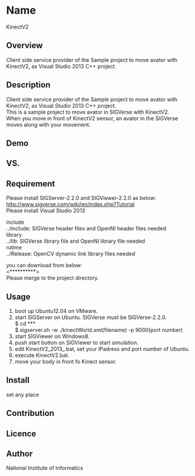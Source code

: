 Name  
====  
KinectV2  

## Overview  
 Client side service provider of the Sample project to move avator with KinectV2, as Visual Studio 2013 C++ project.  

## Description
 Client side service provider of the Sample project to move avator with KinectV2, as Visual Studio 2013 C++ project.  
 This is a sample project to move avator in SIGVerse with KinectV2.  
 When you move in front of KinectV2 sensor, an avator in the SIGVerse  
 moves along with your movement. 

## Demo  

## VS. 

## Requirement  
 Please install SIGServer-2.2.0 and SIGViewer-2.2.0 as below:  
 <http://www.sigverse.com/wiki/en/index.php?Tutorial>  
 Please install Visual Studio 2013  
   
 include  
 ../include: SIGVerse header files and OpenNI header files needed  
 library  
 ../lib: SIGVerse library file and OpenNI library file needed  
 rutime  
 ../Release: OpenCV dynamic link library files needed  

you can download from below:  
<**********>  
Please merge to the project directory.  
  
## Usage  
 1. boot up Ubuntu12.04 on VMware.  
 2. start SIGServer on Ubuntu. SIGVerse must be SIGVerse-2.2.0.  
   $ cd ***  
   $ sigserver.sh -w ./kinectWorld.xml(filename) -p 9000(port number)  
 3. start SIGViewer on Windows8.  
 4. push start button on SIGViewer to start simulation.  
 5. edit KinectV2_2013_.bat, set your IPadress and port number of Ubuntu.  
 6. execute KinectV2.bat.  
 7. move your body in front fo Kinect sensor.  
 
## Install
 set any place  

## Contribution  

## Licence  

## Author  
National Institute of Informatics  
 